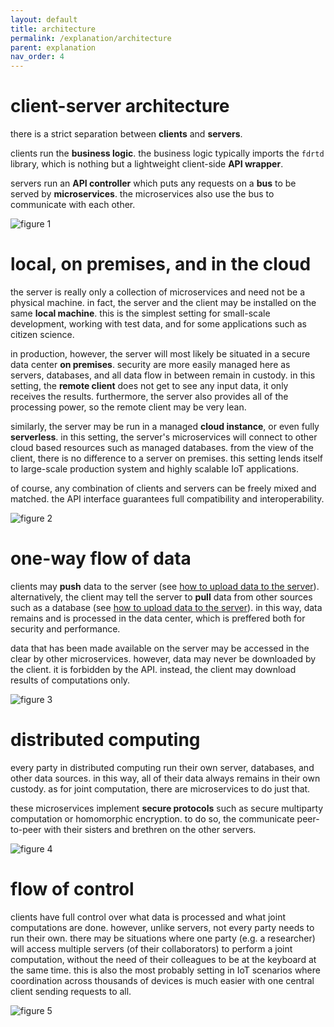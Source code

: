 ```yaml
---
layout: default
title: architecture
permalink: /explanation/architecture
parent: explanation
nav_order: 4
---
```


# client-server architecture

there is a strict separation between **clients** and **servers**.

clients run the **business logic**. the business logic typically imports the `fdrtd` library,
which is nothing but a lightweight client-side **API wrapper**.

servers run an **API controller** which puts any requests on a **bus** to be served by **microservices**.
the microservices also use the bus to communicate with each other.

![figure 1](/docs/assets/img/1_2_1_client_server.png "figure 1 // client-server architecture")


# local, on premises, and in the cloud

the server is really only a collection of microservices and need not be a physical machine.
in fact, the server and the client may be installed on the same **local machine**.
this is the simplest setting for small-scale development, working with test data,
and for some applications such as citizen science.

in production, however, the server will most likely be situated in a secure data center **on premises**.
security are more easily managed here as servers, databases, and all data flow in between remain in custody.
in this setting, the **remote client** does not get to see any input data, it only receives the results.
furthermore, the server also provides all of the processing power, so the remote client may be very lean.

similarly, the server may be run in a managed **cloud instance**, or even fully **serverless**.
in this setting, the server's microservices will connect to other cloud based resources such as
managed databases. from the view of the client, there is no difference to a server on premises.
this setting lends itself to large-scale production system and highly scalable IoT applications.

of course, any combination of clients and servers can be freely mixed and matched.
the API interface guarantees full compatibility and interoperability.

![figure 2](/docs/assets/img/1_2_2_local_onpremises_cloud.png "figure 2 // local, on premises, or in the cloud")


# one-way flow of data

clients may **push** data to the server (see [how to upload data to the server](/docs/how_to/upload_data)).
alternatively, the client may tell the server to **pull** data from other sources such as a database
(see [how to upload data to the server](/docs/how_to/upload_data)). in this way, data remains and is
processed in the data center, which is preffered both for security and performance.

data that has been made available on the server may be accessed in the clear by other microservices.
however, data may never be downloaded by the client. it is forbidden by the API. instead, the client
may download results of computations only.

![figure 3](/docs/assets/img/1_2_3_one_way_flow_of_data.png "figure 3 // one-way flow of data")


# distributed computing

every party in distributed computing run their own server, databases, and other data sources.
in this way, all of their data always remains in their own custody. as for joint computation,
there are microservices to do just that.

these microservices implement **secure protocols** such as secure multiparty computation or
homomorphic encryption. to do so, the communicate peer-to-peer with their sisters and brethren
on the other servers.

![figure 4](/docs/assets/img/1_2_4_distributed_computing.png "figure 4 // distributed computing")

# flow of control

clients have full control over what data is processed and what joint computations are done.
however, unlike servers, not every party needs to run their own. there may be situations
where one party (e.g. a researcher) will access multiple servers (of their collaborators)
to perform a joint computation, without the need of their colleagues to be at the keyboard
at the same time. this is also the most probably setting in IoT scenarios where coordination
across thousands of devices is much easier with one central client sending requests to all.

![figure 5](/docs/assets/img/1_2_5_flow_of_control.png "figure 5 // flow of control")
